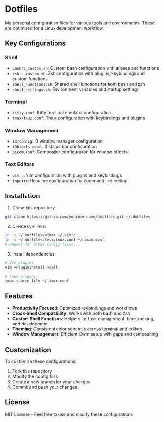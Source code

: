 # Dotfiles

My personal configuration files for various tools and environments. These are optimized for a Linux development workflow.

## Key Configurations

### Shell
- `bashrc_custom.sh`: Custom bash configuration with aliases and functions
- `zshrc_custom.sh`: Zsh configuration with plugins, keybindings and custom functions
- `shell_functions.sh`: Shared shell functions for both bash and zsh
- `shell_settings.sh`: Environment variables and startup settings

### Terminal
- `kitty.conf`: Kitty terminal emulator configuration
- `tmux/tmux.conf`: Tmux configuration with keybindings and plugins

### Window Management
- `i3/config`: i3 window manager configuration
- `i3blocks.conf`: i3 status bar configuration
- `picom.conf`: Compositor configuration for window effects

### Text Editors
- `vimrc`: Vim configuration with plugins and keybindings
- `inputrc`: Readline configuration for command line editing

## Installation

1. Clone this repository:
```bash
git clone https://github.com/yourusername/dotfiles.git ~/.dotfiles
```

2. Create symlinks:
```bash
ln -s ~/.dotfiles/vimrc ~/.vimrc
ln -s ~/.dotfiles/tmux/tmux.conf ~/.tmux.conf
# Repeat for other config files...
```

3. Install dependencies:
```bash
# Vim plugins
vim +PluginInstall +qall

# Tmux plugins
tmux source-file ~/.tmux.conf
```

## Features

- **Productivity Focused**: Optimized keybindings and workflows
- **Cross-Shell Compatibility**: Works with both bash and zsh
- **Custom Shell Functions**: Helpers for task management, time tracking, and development
- **Theming**: Consistent color schemes across terminal and editors
- **Window Management**: Efficient i3wm setup with gaps and compositing

## Customization

To customize these configurations:

1. Fork this repository
2. Modify the config files
3. Create a new branch for your changes
4. Commit and push your changes

## License

MIT License - Feel free to use and modify these configurations
